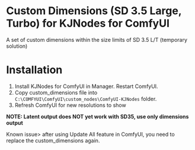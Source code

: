 # Custom Dimensions (SD 3.5 Large, Turbo) for KJNodes for ComfyUI

A set of custom dimensions within the size limits of SD 3.5 L/T (temporary solution)

# Installation
1. Install KJNodes for ComfyUI in Manager. Restart ComfyUI.
2. Copy custom_dimensions file into `C:\COMFYUI\ComfyUI\custom_nodes\ComfyUI-KJNodes` folder.
3. Refresh ComfyUI for new resolutions to show

**NOTE: Latent output does NOT yet work with SD35, use only dimensions output**

Known issue> after using Update All feature in ComfyUI, you need to replace the custom_dimensions again.